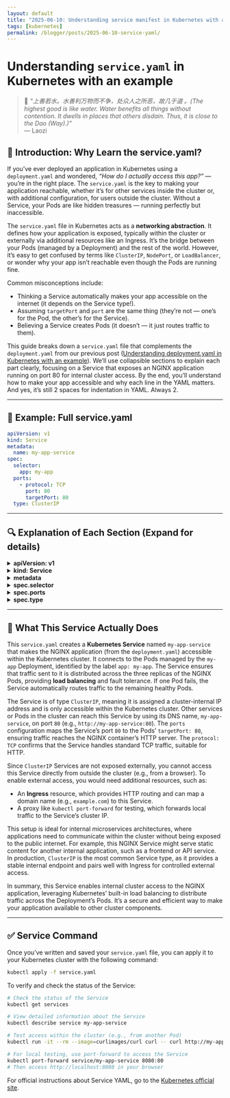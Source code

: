 ```yaml
---
layout: default
title: "2025-06-10: Understanding service manifest in Kubernetes with an example"
tags: [kubernetes]
permalink: /blogger/posts/2025-06-10-service-yaml/
---
```


# Understanding `service.yaml` in Kubernetes with an example
> 💬 *“上善若水。水善利万物而不争，处众人之所恶，故几于道 。(The highest good is like water. Water benefits all things without contention. It dwells in places that others disdain. Thus, it is close to the Dao (Way).)”*  
> — Laozi

## 🧠 Introduction: Why Learn the service.yaml?

If you’ve ever deployed an application in Kubernetes using a `deployment.yaml` and wondered, *“How do I actually access this app?”* — you’re in the right place. The `service.yaml` is the key to making your application reachable, whether it’s for other services inside the cluster or, with additional configuration, for users outside the cluster. Without a Service, your Pods are like hidden treasures — running perfectly but inaccessible.

The `service.yaml` file in Kubernetes acts as a **networking abstraction**. It defines how your application is exposed, typically within the cluster or externally via additional resources like an Ingress. It’s the bridge between your Pods (managed by a Deployment) and the rest of the world. However, it’s easy to get confused by terms like `ClusterIP`, `NodePort`, or `LoadBalancer`, or wonder why your app isn’t reachable even though the Pods are running fine.

Common misconceptions include:
- Thinking a Service automatically makes your app accessible on the internet (it depends on the Service type!).
- Assuming `targetPort` and `port` are the same thing (they’re not — one’s for the Pod, the other’s for the Service).
- Believing a Service creates Pods (it doesn’t — it just routes traffic to them).

This guide breaks down a `service.yaml` file that complements the `deployment.yaml` from our previous post ([Understanding deployment.yaml in Kubernetes with an example](/blogger/posts/2025-06-07-deployment-yaml/)). We’ll use collapsible sections to explain each part clearly, focusing on a Service that exposes an NGINX application running on port 80 for internal cluster access. By the end, you’ll understand how to make your app accessible and why each line in the YAML matters. And yes, it’s still 2 spaces for indentation in YAML. Always 2.

---

## 📄 Example: Full service.yaml

```yaml
apiVersion: v1
kind: Service
metadata:
  name: my-app-service
spec:
  selector:
    app: my-app
  ports:
    - protocol: TCP
      port: 80
      targetPort: 80
  type: ClusterIP
```

---

## 🔍 Explanation of Each Section (Expand for details)

<details>
<summary><strong>apiVersion: v1</strong></summary>
<ul>
  <li>Specifies the API version of the Kubernetes resource.</li>
  <li>For Services, `v1` is the stable API version, as Services are a core Kubernetes resource.</li>
</ul>
</details>

<details>
<summary><strong>kind: Service</strong></summary>
<ul>
  <li>Declares that this YAML defines a Service resource.</li>
  <li>A Service is responsible for enabling network access to a set of Pods, typically managed by a Deployment.</li>
</ul>
</details>

<details>
<summary><strong>metadata</strong></summary>
<ul>
  <li>`name: my-app-service`: The name of the Service object, unique within the namespace.</li>
  <li>This name is DNS-compliant (lowercase, numbers, and dashes allowed) and is used to reference the Service in the cluster, e.g., for DNS resolution or routing.</li>
</ul>
</details>

<details>
<summary><strong>spec.selector</strong></summary>
<ul>
  <li>Defines which Pods this Service will route traffic to.</li>
  <li>`selector: app: my-app`: Matches Pods with the label `app: my-app`, which corresponds to the labels defined in the `deployment.yaml` (`spec.template.metadata.labels`).</li>
  <li>If the selector doesn’t match any Pods, the Service won’t route traffic anywhere, and you’ll get connection errors.</li>
</ul>
</details>

<details>
<summary><strong>spec.ports</strong></summary>
<ul>
  <li>Defines the port configuration for the Service, including how traffic is routed to the Pods.</li>
  <li>`protocol: TCP`: Specifies the protocol for traffic (TCP is default and most common; UDP is also supported).</li>
  <li>`port: 80`: The port the Service exposes within the cluster. Other services or clients in the cluster can access the Service at this port (e.g., via `my-app-service:80`).</li>
  <li>`targetPort: 80`: The port on the Pod where traffic is sent. This matches the `containerPort` defined in the `deployment.yaml` (port 80 for NGINX).</li>
</ul>
</details>

<details>
<summary><strong>spec.type</strong></summary>
<ul>
  <li>Defines the type of Service, which determines how it’s exposed.</li>
  <li>`type: ClusterIP`: The default Service type, which exposes the Service only within the cluster via a cluster-internal IP address. It’s not accessible externally unless paired with an Ingress or other external routing mechanism.</li>
  <li>Other common types include:
    <ul>
      <li>`NodePort`: Exposes the Service on a specific port of each node in the cluster.</li>
      <li>`LoadBalancer`: Exposes the Service via a cloud provider’s load balancer (e.g., AWS ELB, GCP Cloud Load Balancer).</li>
      <li>`ExternalName`: Maps the Service to an external DNS name without creating a proxy.</li>
    </ul>
  </li>
  <li>In this example, `ClusterIP` is chosen for internal cluster communication, ideal for services that don’t need direct external access but may be accessed by other applications within the cluster or via an Ingress for external traffic.</li>
</ul>
</details>

---

## 🧾 What This Service Actually Does

This `service.yaml` creates a **Kubernetes Service** named `my-app-service` that makes the NGINX application (from the `deployment.yaml`) accessible within the Kubernetes cluster. It connects to the Pods managed by the `my-app` Deployment, identified by the label `app: my-app`. The Service ensures that traffic sent to it is distributed across the three replicas of the NGINX Pods, providing **load balancing** and fault tolerance. If one Pod fails, the Service automatically routes traffic to the remaining healthy Pods.

The Service is of type `ClusterIP`, meaning it is assigned a cluster-internal IP address and is only accessible within the Kubernetes cluster. Other services or Pods in the cluster can reach this Service by using its DNS name, `my-app-service`, on port `80` (e.g., `http://my-app-service:80`). The `ports` configuration maps the Service’s port `80` to the Pods’ `targetPort: 80`, ensuring traffic reaches the NGINX container’s HTTP server. The `protocol: TCP` confirms that the Service handles standard TCP traffic, suitable for HTTP.

Since `ClusterIP` Services are not exposed externally, you cannot access this Service directly from outside the cluster (e.g., from a browser). To enable external access, you would need additional resources, such as:
- An **Ingress** resource, which provides HTTP routing and can map a domain name (e.g., `example.com`) to this Service.
- A proxy like `kubectl port-forward` for testing, which forwards local traffic to the Service’s cluster IP.

This setup is ideal for internal microservices architectures, where applications need to communicate within the cluster without being exposed to the public internet. For example, this NGINX Service might serve static content for another internal application, such as a frontend or API service. In production, `ClusterIP` is the most common Service type, as it provides a stable internal endpoint and pairs well with Ingress for controlled external access.

In summary, this Service enables internal cluster access to the NGINX application, leveraging Kubernetes’ built-in load balancing to distribute traffic across the Deployment’s Pods. It’s a secure and efficient way to make your application available to other cluster components.

---

## ✅ Service Command

Once you’ve written and saved your `service.yaml` file, you can apply it to your Kubernetes cluster with the following command:

```bash
kubectl apply -f service.yaml
```

To verify and check the status of the Service:

```bash
# Check the status of the Service
kubectl get services

# View detailed information about the Service
kubectl describe service my-app-service

# Test access within the cluster (e.g., from another Pod)
kubectl run -it --rm --image=curlimages/curl curl -- curl http://my-app-service:80

# For local testing, use port-forward to access the Service
kubectl port-forward service/my-app-service 8080:80
# Then access http://localhost:8080 in your browser
```

For official instructions about Service YAML, go to the [Kubernetes official site](https://kubernetes.io/docs/concepts/services-networking/service/).